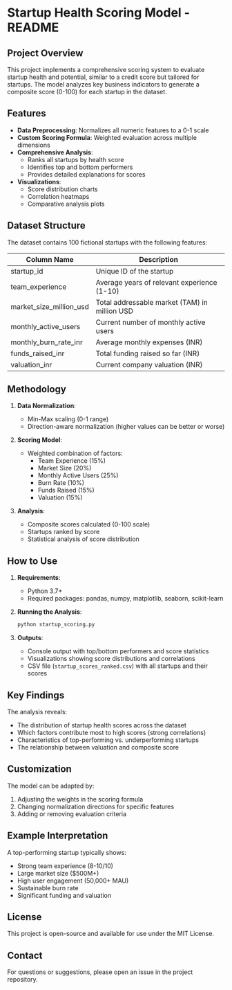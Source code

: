 # Startup Health Scoring Model - README

## Project Overview

This project implements a comprehensive scoring system to evaluate startup health and potential, similar to a credit score but tailored for startups. The model analyzes key business indicators to generate a composite score (0-100) for each startup in the dataset.

## Features

- **Data Preprocessing**: Normalizes all numeric features to a 0-1 scale
- **Custom Scoring Formula**: Weighted evaluation across multiple dimensions
- **Comprehensive Analysis**: 
  - Ranks all startups by health score
  - Identifies top and bottom performers
  - Provides detailed explanations for scores
- **Visualizations**: 
  - Score distribution charts
  - Correlation heatmaps
  - Comparative analysis plots

## Dataset Structure

The dataset contains 100 fictional startups with the following features:

| Column Name               | Description                                      |
|---------------------------|--------------------------------------------------|
| startup_id                | Unique ID of the startup                        |
| team_experience           | Average years of relevant experience (1-10)     |
| market_size_million_usd   | Total addressable market (TAM) in million USD   |
| monthly_active_users      | Current number of monthly active users          |
| monthly_burn_rate_inr     | Average monthly expenses (INR)                  |
| funds_raised_inr          | Total funding raised so far (INR)               |
| valuation_inr             | Current company valuation (INR)                 |

## Methodology

1. **Data Normalization**:
   - Min-Max scaling (0-1 range)
   - Direction-aware normalization (higher values can be better or worse)

2. **Scoring Model**:
   - Weighted combination of factors:
     - Team Experience (15%)
     - Market Size (20%)
     - Monthly Active Users (25%)
     - Burn Rate (10%)
     - Funds Raised (15%)
     - Valuation (15%)

3. **Analysis**:
   - Composite scores calculated (0-100 scale)
   - Startups ranked by score
   - Statistical analysis of score distribution

## How to Use

1. **Requirements**:
   - Python 3.7+
   - Required packages: pandas, numpy, matplotlib, seaborn, scikit-learn

2. **Running the Analysis**:
   ```bash
   python startup_scoring.py
   ```

3. **Outputs**:
   - Console output with top/bottom performers and score statistics
   - Visualizations showing score distributions and correlations
   - CSV file (`startup_scores_ranked.csv`) with all startups and their scores

## Key Findings

The analysis reveals:
- The distribution of startup health scores across the dataset
- Which factors contribute most to high scores (strong correlations)
- Characteristics of top-performing vs. underperforming startups
- The relationship between valuation and composite score

## Customization

The model can be adapted by:
1. Adjusting the weights in the scoring formula
2. Changing normalization directions for specific features
3. Adding or removing evaluation criteria

## Example Interpretation

A top-performing startup typically shows:
- Strong team experience (8-10/10)
- Large market size ($500M+)
- High user engagement (50,000+ MAU)
- Sustainable burn rate
- Significant funding and valuation

## License

This project is open-source and available for use under the MIT License.

## Contact

For questions or suggestions, please open an issue in the project repository.
